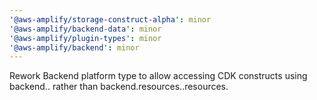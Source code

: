 ```yaml
---
'@aws-amplify/storage-construct-alpha': minor
'@aws-amplify/backend-data': minor
'@aws-amplify/plugin-types': minor
'@aws-amplify/backend': minor
---
```


Rework Backend platform type to allow accessing CDK constructs using backend.<name>.<constructName> rather than backend.resources.<name>.resources.<constructName>
